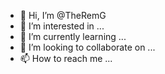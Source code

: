 - 👋 Hi, I’m @TheRemG
- 👀 I’m interested in ...
- 🌱 I’m currently learning ...
- 💞️ I’m looking to collaborate on ...
- 📫 How to reach me ...

<!---
TheRemG/TheRemG is a ✨ special ✨ repository because its `README.md` (this file) appears on your GitHub profile.
You can click the Preview link to take a look at your changes.
--->
